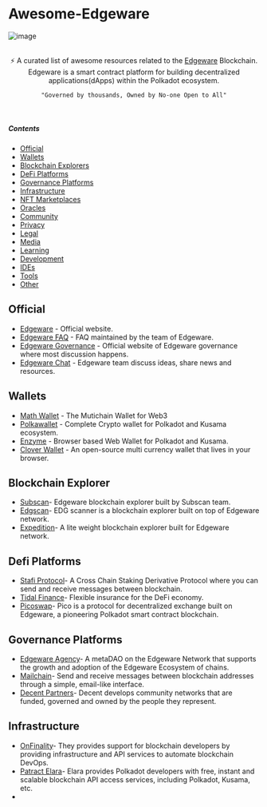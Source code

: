# Awesome-Edgeware


![image](https://user-images.githubusercontent.com/76008106/161968401-dcc2f986-6780-4987-a44f-b2f2bb5474f1.png)

</div>
<br/>
<div align="center">
⚡ A curated list of awesome resources related to the <a href='https://edgewa.re/'>Edgeware</a> Blockchain.
<br />
Edgeware is a smart contract platform for building decentralized applications(dApps) within the Polkadot ecosystem.
    
    "Governed by thousands, Owned by No-one Open to All"
    
</div>
<br/>




##### Contents
    
- [Official](#official)
- [Wallets](#wallets)
- [Blockchain Explorers](#blockchain-explorers)
- [DeFi Platforms](#defi-platforms)
- [Governance Platforms](#governance-platforms)
- [Infrastructure](#infrastructure)
- [NFT Marketplaces](#nft-marketplaces)
- [Oracles](#oracles)
- [Community](#community)
- [Privacy](#arcs)
- [Legal](#metrics)
- [Media](#media) 
- [Learning](#learning)
- [Development](#development)
- [IDEs](#ides)
- [Tools](#tools)
- [Other](#other)

## Official

- [Edgeware](https://edgewa.re/) - Official website.
- [Edgeware FAQ](https://docs.edgeware.wiki/resources/faq/faqs-for-new-users) - FAQ maintained by the team of Edgeware.
- [Edgeware Governance](https://gov.edgewa.re/) - Official website of Edgeware governance where most discussion happens.
- [Edgeware Chat](http://edgeware.chat/) - Edgeware team discuss ideas, share news and resources.


## Wallets

- [Math Wallet](https://mathwallet.org/en-us/) - The Mutichain Wallet for Web3
- [Polkawallet](https://polkawallet.io/) - Complete Crypto wallet for Polkadot and Kusama ecosystem.
- [Enzyme](https://getenzyme.dev/) - Browser based Web Wallet for Polkadot and Kusama.
- [Clover Wallet](https://wallet.clover.finance/#/) - An open-source multi currency wallet that lives in your browser.

## Blockchain Explorer

- [Subscan](https://edgeware.subscan.io/)- Edgeware blockchain explorer built by Subscan team.
- [Edgscan](https://github.com/edgeware-builders/edgscan)- EDG scanner is a blockchain explorer built on top of Edgeware network.
- [Expedition](https://beresheet.vercel.app/?network=Edgeware%20EVM)- A lite weight blockchain explorer built for Edgeware network.

## Defi Platforms

- [Stafi Protocol](https://www.stafi.io/)- A Cross Chain Staking Derivative Protocol where you can send and receive messages between blockchain.
- [Tidal Finance](https://tidal.finance/)- Flexible insurance for the DeFi economy.
- [Picoswap](https://picoswap.medium.com/)- Pico is a protocol for decentralized exchange built on Edgeware, a pioneering Polkadot smart contract             blockchain.

## Governance Platforms

- [Edgeware Agency](https://edgeware.agency/)- A metaDAO on the Edgeware Network that supports the growth and adoption of the Edgeware Ecosystem of chains.
- [Mailchain](https://www.mailchain.xyz/)- Send and receive messages between blockchain addresses through a simple, email-like interface.
- [Decent Partners](https://decent.partners/)- Decent develops community networks that are funded, governed and owned by the people they represent.

## Infrastructure

- [OnFinality](https://www.onfinality.io/)- They provides support for blockchain developers by providing infrastructure and API services to automate         blockchain DevOps.
- [Patract Elara](https://github.com/patractlabs/elara)- Elara provides Polkadot developers with free, instant and scalable blockchain API access services,   including Polkadot, Kusama, etc.
- 





